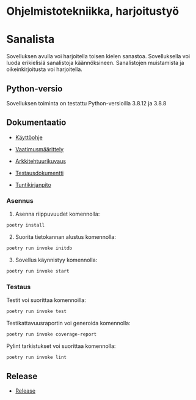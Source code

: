 # Ohjelmistotekniikka, harjoitustyö


# Sanalista

Sovelluksen avulla voi harjoitella toisen kielen sanastoa.
Sovelluksella voi luoda erikielisiä sanalistoja käännöksineen. Sanalistojen muistamista ja oikeinkirjoitusta voi harjoitella.

## Python-versio

Sovelluksen toiminta on testattu Python-versioilla 3.8.12 ja 3.8.8



## Dokumentaatio

- [Käyttöohje](./dokumentaatio/Kayttoohje.md)

- [Vaatimusmäärittely](./dokumentaatio/vaatimusmaarittely.md)

- [Arkkitehtuurikuvaus](./dokumentaatio/arkkitehtuuri.md)

- [Testausdokumentti](./dokumentaatio/testaus.md)

- [Tuntikirjanpito](./dokumentaatio/tuntikirjanpito.md)



### Asennus

1. Asenna riippuvuudet komennolla:

```bash
poetry install
```

2. Suorita tietokannan alustus komennolla:

```bash
poetry run invoke initdb
```

3. Sovellus käynnistyy komennolla:

```bash
poetry run invoke start
```

### Testaus

Testit voi suorittaa komennoilla:

```bash
poetry run invoke test
```

Testikattavuusraportin voi generoida komennolla:

```bash
poetry run invoke coverage-report
```

Pylint tarkistukset voi suorittaa komennolla:

```bash
poetry run invoke lint
```


## Release

- [Release](https://github.com/jova486/ot-harjoitustyo/releases/tag/Final)




